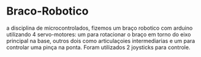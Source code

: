 # Braco-Robotico
a disciplina de microcontrolados, fizemos um braço robotico com arduino utilizando 4 servo-motores: um para rotacionar o braço em torno do eixo principal na base, outros dois como articulaçoies intermediarias e um para controlar uma pinça na ponta. Foram utilizados 2 joysticks para controle. 
